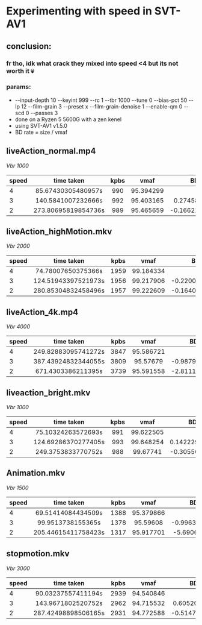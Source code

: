 # Experimenting with speed in SVT-AV1

## conclusion:

### fr tho, idk what crack they mixed into speed <4 but its not worth it 💀

### params:

* --input-depth 10 --keyint 999 --rc 1 --tbr 1000 --tune 0 --bias-pct 50 --lp 12
  --film-grain 3 --preset x --film-grain-denoise 1 --enable-qm 0 --scd 0 --passes 3
* done on a Ryzen 5 5600G with a zen kenel
* using SVT-AV1 v1.5.0
* BD rate = size / vmaf

## liveAction_normal.mp4

_Vbr 1000_

| speed |     time taken      | kpbs |   vmaf    |      BD Change %      |   time Change %    |
|-------|:-------------------:|:----:|:---------:|:---------------------:|:------------------:|
| 4     | 85.67430305480957s  | 990  | 95.394299 |         0.0%          |        0.0%        |
| 3     | 140.5841007232666s  | 992  | 95.403165 |  0.2745825622071131%  | 64.09132693303481% |
| 2     | 273.80695819854736s | 989  | 95.465659 | -0.16621543724583196% | 219.5905288233056% |

## liveAction_highMotion.mkv

_Vbr 2000_

| speed |     time taken      | kpbs |   vmaf    |      BD Change %      |   time Change %    |
|-------|:-------------------:|:----:|:---------:|:---------------------:|:------------------:|
| 4     | 74.78007650375366s  | 1959 | 99.184334 |         0.0%          |        0.0%        |
| 3     | 124.51943397521973s | 1956 | 99.217906 | -0.22002114744201287% | 66.5141837197363%  |
| 2     | 280.85304832458496s | 1957 | 99.222609 | -0.16404535594390948% | 275.5720259399404% |

## liveAction_4k.mp4

_Vbr 4000_

| speed |     time taken      | kpbs |   vmaf    |     BD Change %      |    time Change %    |
|-------|:-------------------:|:----:|:---------:|:--------------------:|:-------------------:|
| 4     | 249.82883095741272s | 3847 | 95.586721 |         0.0%         |        0.0%         |
| 3     | 387.43924832344055s | 3809 | 95.57679  | -0.9879222825059732% | 55.081880197200185% |
| 2     | 671.4303386211395s  | 3739 | 95.591558 | -2.8111896230236986% | 168.75614637751534% |

## liveaction_bright.mkv

_Vbr 1000_

| speed |     time taken      | kpbs |   vmaf    |     BD Change %      |    time Change %    |
|-------|:-------------------:|:----:|:---------:|:--------------------:|:-------------------:|
| 4     | 75.10324263572693s  | 991  | 99.622505 |         0.0%         |        0.0%         |
| 3     | 124.69286370277405s | 993  | 99.648254 | 0.14222990258730375% |  66.0286018641985%  |
| 2     | 249.3753833770752s  | 988  | 99.67741  | -0.3055668445471905% | 232.04343065001868% |

## Animation.mkv

_Vbr 1500_

| speed |     time taken      | kpbs |   vmaf    |     BD Change %      |    time Change %    |
|-------|:-------------------:|:----:|:---------:|:--------------------:|:-------------------:|
| 4     | 69.51414084434509s  | 1388 | 95.379866 |         0.0%         |        0.0%         |
| 3     |  99.9513738155365s  | 1378 | 95.59608  | -0.9963109389092327% | 43.78567094621216%  |
| 2     | 205.44615411758423s | 1317 | 95.917701 | -5.690614887804731%  | 195.54584379833716% |

## stopmotion.mkv

_Vbr 3000_

| speed |     time taken      | kpbs |   vmaf    |     BD Change %      |    time Change %    |
|-------|:-------------------:|:----:|:---------:|:--------------------:|:-------------------:|
| 4     | 90.03237557411194s  | 2939 | 94.540846 |         0.0%         |        0.0%         |
| 3     | 143.9671802520752s  | 2962 | 94.715532 | 0.6052094196000651%  | 59.90601084780414%  |
| 2     | 287.42498898506165s | 2931 | 94.772588 | -0.5147292075188385% | 219.24625686285714% |
